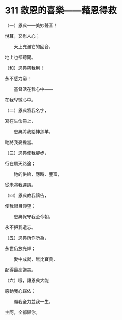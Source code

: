 # 311 救恩的喜樂——藉恩得救

（一）恩典——美妙聲音！

悅耳，又慰人心；

　　天上充滿它的回音，

地上也都聽聞。

（和）恩典夠我用！

永不感力窮！

　　基督活在我心中——

在我卑微心中。

（二）恩典將我名字，

寫在生命冊上，

　　恩典將我給神羔羊，

祂將我憂擔當。

（三）恩典使我腳步，

行在屬天路途；

　　祂的供給，應時、豐富，

從未將我遲誤。

（四）恩典教我禱告，

使我眼目仰望；

　　恩典保守我至今朝，

永不把我遺忘。

（五）恩典所作所為，

永世仍放光輝；

　　愛中成就，無比寶貴，

配得最高讚美。

（六）哦，讓恩典大能

感動我心歸依；

　　願我全力並我一生，

主阿，全都歸你。


